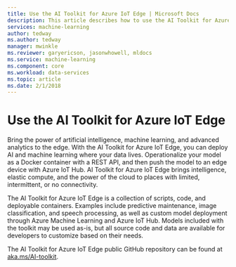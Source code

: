 ```yaml
---
title: Use the AI Toolkit for Azure IoT Edge | Microsoft Docs
description: This article describes how to use the AI Toolkit for Azure IoT Edge.
services: machine-learning
author: tedway
ms.author: tedway
manager: mwinkle
ms.reviewer: garyericson, jasonwhowell, mldocs
ms.service: machine-learning
ms.component: core
ms.workload: data-services
ms.topic: article
ms.date: 2/1/2018
---
```

# Use the AI Toolkit for Azure IoT Edge

Bring the power of artificial intelligence, machine learning, and advanced analytics to the edge. With the AI Toolkit for Azure IoT Edge, you can deploy AI and machine learning where your data lives. Operationalize your model as a Docker container with a REST API, and then push the model to an edge device with Azure IoT Hub. AI Toolkit for Azure IoT Edge brings intelligence, elastic compute, and the power of the cloud to places with limited, intermittent, or no connectivity.

The AI Toolkit for Azure IoT Edge is a collection of scripts, code, and deployable containers. Examples include predictive maintenance, image classification, and speech processing, as well as custom model deployment through Azure Machine Learning and Azure IoT Hub. Models included with the toolkit may be used as-is, but all source code and data are available for developers to customize based on their needs.

The AI Toolkit for Azure IoT Edge public GitHub repository can be found at [aka.ms/AI-toolkit](http://aka.ms/AI-toolkit).














